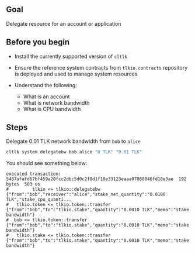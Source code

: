 ## Goal

Delegate resource for an account or application

## Before you begin

* Install the currently supported version of `cltlk`

* Ensure the reference system contracts from `tlkio.contracts` repository is deployed and used to manage system resources

* Understand the following:
  * What is an account
  * What is network bandwidth
  * What is CPU bandwidth



## Steps

Delegate 0.01 TLK network bandwidth from `bob` to `alice`

```sh
cltlk system delegatebw bob alice "0 TLK" "0.01 TLK"
```

You should see something below:

```console
executed transaction: 5487afafd67bf459a20fcc2dbc5d0c2f0d1f10e33123eaaa07088046fd18e3ae  192 bytes  503 us
#         tlkio <= tlkio::delegatebw            {"from":"bob","receiver":"alice","stake_net_quantity":"0.0100 TLK","stake_cpu_quanti...
#   tlkio.token <= tlkio.token::transfer        {"from":"bob","to":"tlkio.stake","quantity":"0.0010 TLK","memo":"stake bandwidth"}
#  bob <= tlkio.token::transfer        {"from":"bob","to":"tlkio.stake","quantity":"0.0010 TLK","memo":"stake bandwidth"}
#   tlkio.stake <= tlkio.token::transfer        {"from":"bob","to":"tlkio.stake","quantity":"0.0010 TLK","memo":"stake bandwidth"}
```
